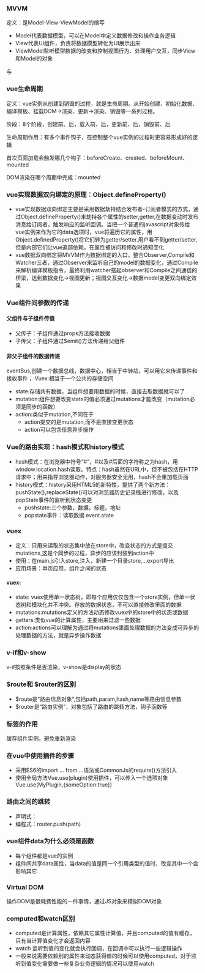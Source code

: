 ### MVVM ###

定义：是Model-View-ViewModel的缩写

- Model代表数据模型，可以在Model中定义数据修改和操作业务逻辑
- View代表UI组件，负责将数据模型转化为UI展示出来
- ViewModel监听模型数据的改变和控制视图行为、处理用户交互，同步View和Model的对象

与

### vue生命周期 ###

定义：vue实例从创建到销毁的过程，就是生命周期。从开始创建、初始化数据、编译模板、挂载DOM->渲染、更新->渲染、销毁等一系列过程。

阶段：8个阶段，创建前、后，载入前、后，更新前、后，销毁前、后

生命周期作用：有多个事件钩子，在控制整个vue实例的过程时更容易形成好的逻辑

首次页面加载会触发哪几个钩子：beforeCreate、created、beforeMount、mounted

DOM渲染在哪个周期中完成：mounted

### vue实现数据双向绑定的原理：Object.defineProperty() ###

- vue实现数据双向绑定主要是采用数据劫持结合发布者-订阅者模式的方式，通过Object.defineProperty()来劫持各个属性的setter,getter,在数据变动时发布消息给订阅者，触发响应的监听回调。当把一个普通的javascript对象传给vue实例来作为它的data选项时，vue将遍历它的属性，用Object.definedProperty()将它们转为getter/setter.用户看不到getter/setter,但是内部它们让vue追踪依赖，在属性被访问和修改时通知变化
- vue数据双向绑定将MVVM作为数据绑定的入口，整合Observer,Compile和Watcher三者，通过Observer来监听自己的model的数据变化，通过Compile来解析编译模板指令，最终利用watcher搭起observer和Compile之间通信的桥梁，达到数据变化->视图更新；视图交互变化->数据model变更双向绑定效果

### Vue组件间参数的传递 ###

#### 父组件与子组件传值 ####
- 父传子：子组件通过props方法接收数据
- 子传父：子组件通过$emit()方法传递给父组件

#### 非父子组件的数据传递 ####

eventBus,创建一个数据总线，数据中心，相当于中转站，可以用它来传递事件和接收事件；
Vuex:相当于一个公共的存储空间
- state:存储共有数据，当组件想要用数据的时候，直接去取数据就可以了
- mutation:组件想要改变state的值必须通过mutations才能改变（mutation必须是同步的函数）
- action:类似于mutation,不同在于
	- action提交的是mutation,而不是直接变更状态
	- action可以包含任意异步操作


### Vue的路由实现：hash模式和history模式 ###

- hash模式：在浏览器中符号“#”，#以及#后面的字符称之为hash，用window.location.hash读取。特点：hash虽然在URL中，但不被包括在HTTP请求中；用来指导浏览器动作，对服务器安全无用，hash不会重加载页面
- history模式：history采用HTML5的新特性，提供了两个新方法：pushState(),replaceState()可以对浏览器历史记录栈进行修改，以及popState事件的监听到状态变更
	- pushstate:三个参数，数据，标题，地址
	- popstate事件：读取数据 event.state

### vuex ###

- 定义：只用来读取的状态集中放在store中，改变状态的方式是提交mutations,这是个同步的过程，异步的应该封装到action中
- 使用：在main.js引入store,注入，新建一个目录store,...export导出
- 应用场景：单页应用，组件之间的状态

#### vuex: ####

- state: vuex使用单一状态树，即每个应用仅仅包含一个store实例，但单一状态树和模块化并不冲突。存放的数据状态，不可以直接修改里面的数据
- mutations:mutations定义的方法动态修改vuex中的store中的状态或数据
- getters:类似vue的计算属性，主要用来过滤一些数据
- action:actions可以理解为通过将mutations里面处理数据的方法变成可异步的处理数据的方法，就是异步操作数据

### v-if和v-show 

v-if按照条件是否渲染，v-show是display的状态

### $route和 $router的区别
- $route是“路由信息对象”,包括path,param,hash,name等路由信息参数
- $router是“路由实例”，对象包括了路由的跳转方法，钩子函数等

### <keep-alive>标签的作用

缓存组件实例，避免重新渲染

### 在vue中使用插件的步骤
- 采用ES6的import ... from ...语法或CommonJs的require()方法引入
- 使用全局方法Vue.use(plugin)使用插件，可以传入一个选项对象Vue.use(MyPlugin,{someOption:true})

### 路由之间的跳转

- 声明式：<router-link :to="path">
- 编程式：router.push(path)

### vue组件data为什么必须是函数

- 每个组件都是vue的实例
- 组件间共享data属性，当data的值是同一个引用类型的值时，改变其中一个会影响其它

### Virtual DOM 
操作DOM是很耗费性能的一件事情，通过JS对象来模拟DOM对象

### computed和watch区别

- computed是计算属性，依赖其它属性计算值，并且computed的值有缓存，只有当计算值变化才会返回内容
- watch 监听到值的变化就会执行回调，在回调中可以执行一些逻辑操作
- 一般来说需要依赖别的属性来动态获得值的时候可以使用computed，对于监听到值变化需要做一些复杂业务逻辑的情况可以使用watch


 